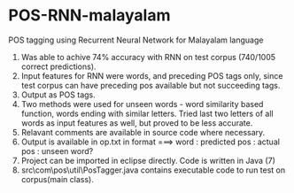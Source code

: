POS-RNN-malayalam
=================

POS tagging using Recurrent Neural Network for Malayalam language

1. Was able to achive 74% accuracy with RNN on test corpus (740/1005 correct predictions).
2. Input features for RNN were words, and preceding POS tags only, since test corpus can have preceding pos available but not succeeding tags.
3. Output as POS tags.
4. Two methods were used for unseen words - word similarity based function, words ending with similar letters. Tried last two letters of all words as input features as well, but proved to be less accurate.
5. Relavant comments are available in source code where necessary. 
6. Output is available in op.txt in format ===> word : predicted pos : actual pos : unseen word?
7. Project can be imported in eclipse directly. Code is written in Java (7)
8. src\com\pos\util\PosTagger.java contains executable code to run test on corpus(main class).
